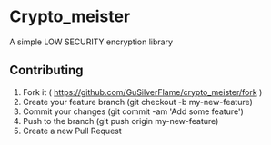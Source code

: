 # Crypto_meister

A simple LOW SECURITY encryption library

## Contributing

1. Fork it ( https://github.com/GuSilverFlame/crypto_meister/fork )
2. Create your feature branch (git checkout -b my-new-feature)
3. Commit your changes (git commit -am 'Add some feature')
4. Push to the branch (git push origin my-new-feature)
5. Create a new Pull Request
